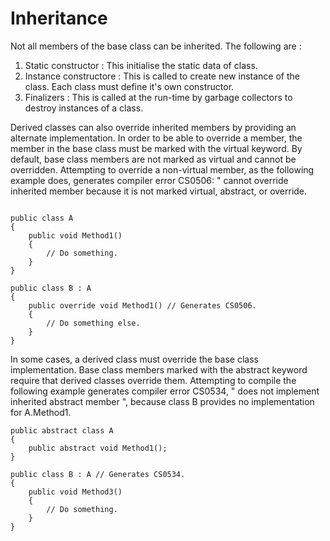 
# Inheritance

Not all members of the base class can be inherited. The following are :

1. Static constructor : This initialise the static data of class.
2. Instance constructore : This is called to create new instance of the class. Each class must define it's own constructor. 
3. Finalizers : This is called at the run-time by garbage collectors to destroy instances of a class.


Derived classes can also override inherited members by providing an alternate implementation. In order to be able to override a member, the member in the base class must be marked with the virtual keyword. By default, base class members are not marked as virtual and cannot be overridden. Attempting to override a non-virtual member, as the following example does, generates compiler error CS0506: "<member> cannot override inherited member <member> because it is not marked virtual, abstract, or override.
  
```CSharp

public class A
{
    public void Method1()
    {
        // Do something.
    }
}

public class B : A
{
    public override void Method1() // Generates CS0506.
    {
        // Do something else.
    }
}

```
  
In some cases, a derived class must override the base class implementation. Base class members marked with the abstract keyword require that derived classes override them. Attempting to compile the following example generates compiler error CS0534, "<class> does not implement inherited abstract member <member>", because class B provides no implementation for A.Method1.

```CSharp
public abstract class A
{
    public abstract void Method1();
}

public class B : A // Generates CS0534.
{
    public void Method3()
    {
        // Do something.
    }
}
```

